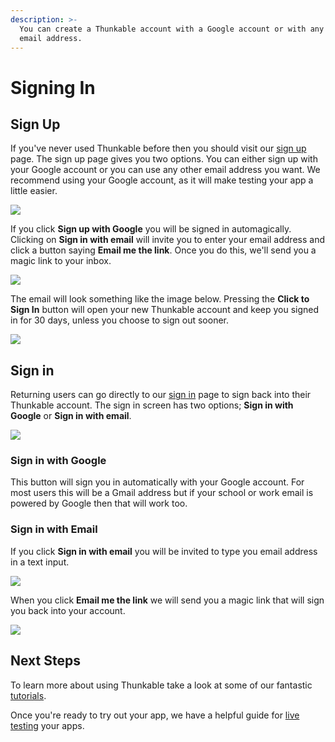 ```yaml
---
description: >-
  You can create a Thunkable account with a Google account or with any other
  email address.
---
```


# Signing In

## **Sign Up**

If you've never used Thunkable before then you should visit our [sign up](https://x.thunkable.com/signup) page. The sign up page gives you two options. You can either sign up with your Google account or you can use any other email address you want. We recommend using your Google account, as it will make testing your app a little easier.

![](../.gitbook/assets/sign_up%20%281%29.png)

If you click **Sign up with Google** you will be signed in automagically. Clicking on **Sign in with email** will invite you to enter your email address and click a button saying **Email me the link**. Once you do this, we'll send you a magic link to your inbox.

![](../.gitbook/assets/sign_up.png)

The email will look something like the image below. Pressing the **Click to Sign In** button will open your new Thunkable account and keep you signed in for 30 days, unless you choose to sign out sooner.

![](../.gitbook/assets/invitation_email.png)

## **Sign in**‌

Returning users can go directly to our [sign in](https://x.thunkable.com/login) page to sign back into their Thunkable account. The sign in screen has two options; **Sign in with Google** or **Sign in with email**.

![](../.gitbook/assets/sign_in.png)

### **Sign in with Google**

This button will sign you in automatically with your Google account. For most users this will be a Gmail address but if your school or work email is powered by Google then that will work too.‌

### **Sign in with Email**

If you click **Sign in with email** you will be invited to type you email address in a text input.

![](../.gitbook/assets/sign_in_invitation.png)

When you click **Email me the link** we will send you a magic link that will sign you back into your account.

![](../.gitbook/assets/invitation_email.png)

## **Next Steps**

To learn more about using Thunkable take a look at some of our fantastic [tutorials](tutorials.md).

Once you're ready to try out your app, we have a helpful guide for [live testing](live-test.md) your apps.

